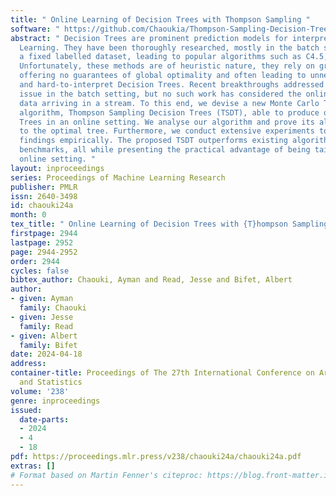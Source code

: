 ```yaml
---
title: " Online Learning of Decision Trees with Thompson Sampling "
software: " https://github.com/Chaoukia/Thompson-Sampling-Decision-Trees "
abstract: " Decision Trees are prominent prediction models for interpretable Machine
  Learning. They have been thoroughly researched, mostly in the batch setting with
  a fixed labelled dataset, leading to popular algorithms such as C4.5, ID3 and CART.
  Unfortunately, these methods are of heuristic nature, they rely on greedy splits
  offering no guarantees of global optimality and often leading to unnecessarily complex
  and hard-to-interpret Decision Trees. Recent breakthroughs addressed this suboptimality
  issue in the batch setting, but no such work has considered the online setting with
  data arriving in a stream. To this end, we devise a new Monte Carlo Tree Search
  algorithm, Thompson Sampling Decision Trees (TSDT), able to produce optimal Decision
  Trees in an online setting. We analyse our algorithm and prove its almost sure convergence
  to the optimal tree. Furthermore, we conduct extensive experiments to validate our
  findings empirically. The proposed TSDT outperforms existing algorithms on several
  benchmarks, all while presenting the practical advantage of being tailored to the
  online setting. "
layout: inproceedings
series: Proceedings of Machine Learning Research
publisher: PMLR
issn: 2640-3498
id: chaouki24a
month: 0
tex_title: " Online Learning of Decision Trees with {T}hompson Sampling "
firstpage: 2944
lastpage: 2952
page: 2944-2952
order: 2944
cycles: false
bibtex_author: Chaouki, Ayman and Read, Jesse and Bifet, Albert
author:
- given: Ayman
  family: Chaouki
- given: Jesse
  family: Read
- given: Albert
  family: Bifet
date: 2024-04-18
address:
container-title: Proceedings of The 27th International Conference on Artificial Intelligence
  and Statistics
volume: '238'
genre: inproceedings
issued:
  date-parts:
  - 2024
  - 4
  - 18
pdf: https://proceedings.mlr.press/v238/chaouki24a/chaouki24a.pdf
extras: []
# Format based on Martin Fenner's citeproc: https://blog.front-matter.io/posts/citeproc-yaml-for-bibliographies/
---
```

